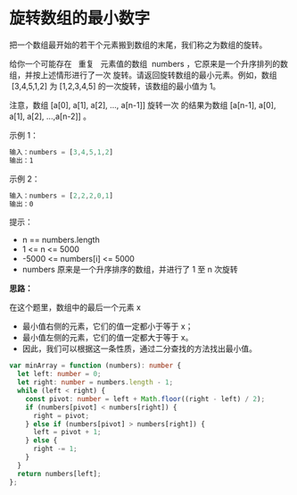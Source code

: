 # 旋转数组的最小数字

把一个数组最开始的若干个元素搬到数组的末尾，我们称之为数组的旋转。

给你一个可能存在   重复   元素值的数组  numbers ，它原来是一个升序排列的数组，并按上述情形进行了一次
旋转。请返回旋转数组的最小元素。例如，数组  [3,4,5,1,2] 为 [1,2,3,4,5] 的一次旋转，该数组的最小值为
1。

注意，数组 [a[0], a[1], a[2], ..., a[n-1]] 旋转一次 的结果为数组 [a[n-1], a[0], a[1], a[2],
...,a[n-2]] 。

示例 1：

```js
输入：numbers = [3,4,5,1,2]
输出：1
```

示例 2：

```js
输入：numbers = [2,2,2,0,1]
输出：0
```

提示：

- n == numbers.length
- 1 <= n <= 5000
- -5000 <= numbers[i] <= 5000
- numbers 原来是一个升序排序的数组，并进行了 1 至 n 次旋转

**思路：**

在这个题里，数组中的最后一个元素 x

- 最小值右侧的元素，它们的值一定都小于等于 x；
- 最小值左侧的元素，它们的值一定都大于等于 x。
- 因此，我们可以根据这一条性质，通过二分查找的方法找出最小值。

```ts
var minArray = function (numbers): number {
  let left: number = 0;
  let right: number = numbers.length - 1;
  while (left < right) {
    const pivot: number = left + Math.floor((right - left) / 2);
    if (numbers[pivot] < numbers[right]) {
      right = pivot;
    } else if (numbers[pivot] > numbers[right]) {
      left = pivot + 1;
    } else {
      right -= 1;
    }
  }
  return numbers[left];
};
```
